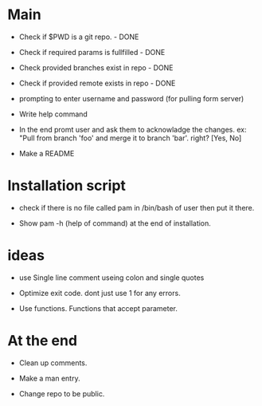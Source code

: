 # Main

- Check if $PWD is a git repo. - DONE
- Check if required params is fullfilled - DONE
- Check provided branches exist in repo - DONE
- Check if provided remote exists in repo - DONE

- prompting to enter username and password (for pulling form server)

- Write help command

- In the end promt user and ask them to acknowladge the changes. ex:
  "Pull from branch 'foo' and merge it to branch 'bar'. right? [Yes, No]

- Make a README

# Installation script

- check if there is no file called pam in /bin/bash of user then put it there.

- Show pam -h (help of command) at the end of installation.

# ideas

- use Single line comment useing colon and single quotes

- Optimize exit code. dont just use 1 for any errors.

- Use functions. Functions that accept parameter.

# At the end

- Clean up comments.

- Make a man entry.

- Change repo to be public.
